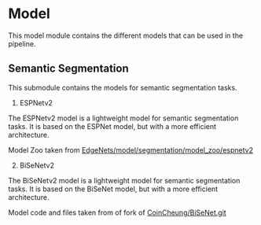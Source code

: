 # Model

This model module contains the different models that can be used in the pipeline. 

## Semantic Segmentation

This submodule contains the models for semantic segmentation tasks.

1. ESPNetv2

The ESPNetv2 model is a lightweight model for semantic segmentation tasks. It is based on the ESPNet model, but with a more efficient architecture. 
    
Model Zoo taken from [EdgeNets/model/segmentation/model_zoo/espnetv2](https://github.com/sacmehta/EdgeNets/tree/master/model/segmentation/model_zoo/espnetv2)

2. BiSeNetv2

The BiSeNetv2 model is a lightweight model for semantic segmentation tasks. It is based on the BiSeNet model, but with a more efficient architecture.

Model code and files taken from of fork of [CoinCheung/BiSeNet.git](https://github.com/CoinCheung/BiSeNet.git)